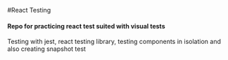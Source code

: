 #React Testing 

#### Repo for practicing react test suited with visual tests

Testing with jest, react testing library, testing components in isolation and also creating snapshot test 